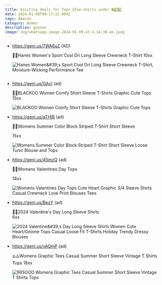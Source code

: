 ```yaml
---
title: Exciting deals for Tops &Tee-shirts under 💲2️⃣0️⃣
date: 2024-01-09T09:17:22.084Z
tags: Amazon
Category: Women
description: gooooo
image: img/whatsapp-image-2024-01-09-at-4.14.30-am.jpeg
---
```

* https://geni.us/7WA6uZ (AD) 

  💟💟Hanes Women's Sport Cool Dri Long Sleeve Crewneck T-Shirt 
  10xx <!--StartFragment-->

  ![Hanes Women\&#39;s Sport Cool Dri Long Sleeve Crewneck T-Shirt, Moisture-Wicking Performance Tee](https://m.media-amazon.com/images/W/MEDIAX_792452-T1/images/I/61os9zCs+sL._AC_SX679_.jpg)

  ![]()
* https://geni.us/GAcl (ad) 

  💝💝BLACKOO Women Comfy Short Sleeve T-Shirts Graphic Cute Tops 
  15xx<!--StartFragment-->

  ![BLACKOO Women Comfy Short Sleeve T-Shirts Graphic Cute Tops](https://m.media-amazon.com/images/W/MEDIAX_792452-T1/images/I/71FFDzyuq8S._AC_SX679_.jpg)
* https://geni.us/aTHIB (ad) 

  🎁🎁Womens Summer Color Block Striped T-Shirt Short Sleeve 

  15xx<!--StartFragment-->

  ![Womens Summer Color Block Striped T-Shirt Short Sleeve Loose Tunic Blouse and Tops](https://m.media-amazon.com/images/W/MEDIAX_792452-T1/images/I/61E0zQZnNRL._AC_SY741_.jpg)
* https://geni.us/45mzQ (ad) 

  💞💞Womens Valentines Day Tops 

  14xx<!--StartFragment-->

  ![Womens Valentines Day Tops Cute Heart Graphic 3/4 Sleeve Shirts Casual Crewneck Love Print Blouses Tees](https://m.media-amazon.com/images/W/MEDIAX_792452-T1/images/I/71mHr-yjxgL._AC_SX679_.jpg)
* https://geni.us/BezY (ad) 

  💞💝2024 Valentine's Day Long Sleeve Shirts\
  6xx<!--StartFragment-->

  ![2024 Valentine\&#39;s Day Long Sleeve Shirts Women Cute Heart/Gnome Tops Casual Loose Fit T-Shirts Holiday Trendy Dressy Blouses](https://m.media-amazon.com/images/W/MEDIAX_792452-T1/images/I/71LTXCZ6BlL._AC_SX569_.jpg)
* https://geni.us/vAQmP (ad) 

  ♨️♨️Womens Graphic Tees Casual Summer Short Sleeve Vintage T Shirts Tops 
  18xx<!--StartFragment-->

  ![IRISGOD Womens Graphic Tees Casual Summer Short Sleeve Vintage T Shirts Tops](https://m.media-amazon.com/images/W/MEDIAX_792452-T1/images/I/71IuFfQuvzL._AC_SX679_.jpg)